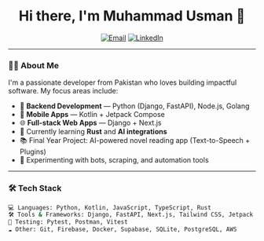 <h1 align="center">Hi there, I'm Muhammad Usman 👋</h1>

<p align="center">
  <a href="mailto:usmanthedev@gmail.com"><img src="https://img.shields.io/badge/Email-D14836?style=flat&logo=gmail&logoColor=white" alt="Email"></a>
  <a href="https://www.linkedin.com/in/m-usman13/"><img src="https://img.shields.io/badge/LinkedIn-blue?style=flat&logo=linkedin&logoColor=white" alt="LinkedIn"></a>
</p>

---

### 👨‍💻 About Me

I'm a passionate developer from Pakistan who loves building impactful software. My focus areas include:

- 🧠 **Backend Development** — Python (Django, FastAPI), Node.js, Golang
- 📱 **Mobile Apps** — Kotlin + Jetpack Compose
- 🌐 **Full-stack Web Apps** — Django + Next.js
- 🎯 Currently learning **Rust** and **AI integrations**
- 📚 Final Year Project: AI-powered novel reading app (Text-to-Speech + Plugins)
- 🤖 Experimenting with bots, scraping, and automation tools

---

### 🛠 Tech Stack

```bash
💻 Languages: Python, Kotlin, JavaScript, TypeScript, Rust
🛠 Tools & Frameworks: Django, FastAPI, Next.js, Tailwind CSS, Jetpack Compose
🧪 Testing: Pytest, Postman, Vitest
☁️ Other: Git, Firebase, Docker, Supabase, SQLite, PostgreSQL, AWS
